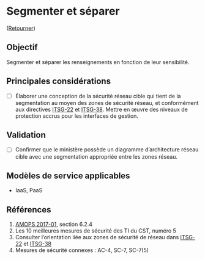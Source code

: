 # Segmenter et séparer

([Retourner](/README.md#résumé---30-premiers-jours))

## Objectif

Segmenter et séparer les renseignements en fonction de leur sensibilité.

## Principales considérations

* [ ] Élaborer une conception de la sécurité réseau cible qui tient de la segmentation au moyen des zones de sécurité réseau, et conformément aux directives [ITSG-22](https://cyber.gc.ca/fr/orientation/exigences-de-base-en-matiere-de-securite-pour-les-zones-de-securite-de-reseau-au-sein) et [ITSG-38](https://cyber.gc.ca/fr/orientation/considerations-de-conception-relatives-au-positionnement-des-services-dans-les-zones). Mettre en œuvre des niveaux de protection accrus pour les interfaces de gestion.

## Validation

* [ ] Confirmer que le ministère possède un diagramme d’architecture réseau cible avec une segmentation appropriée entre les zones réseau.

## Modèles de service applicables

* IaaS, PaaS

## Références

1. [AMOPS 2017-01](https://www.canada.ca/fr/gouvernement/systeme/gouvernement-numerique/technologiques-modernes-nouveaux/orientation-utilisation-securisee-services-commerciaux-informatique-nuage-amops.html), section 6.2.4
2. Les 10 meilleures mesures de sécurité des TI du CST, numéro 5
3. Consulter l’orientation liée aux zones de sécurité de réseau dans [ITSG-22](https://cyber.gc.ca/fr/orientation/exigences-de-base-en-matiere-de-securite-pour-les-zones-de-securite-de-reseau-au-sein) et [ITSG-38](https://cyber.gc.ca/fr/orientation/considerations-de-conception-relatives-au-positionnement-des-services-dans-les-zones)
4. Mesures de sécurité connexes : AC-4, SC-7, SC-7(5)
